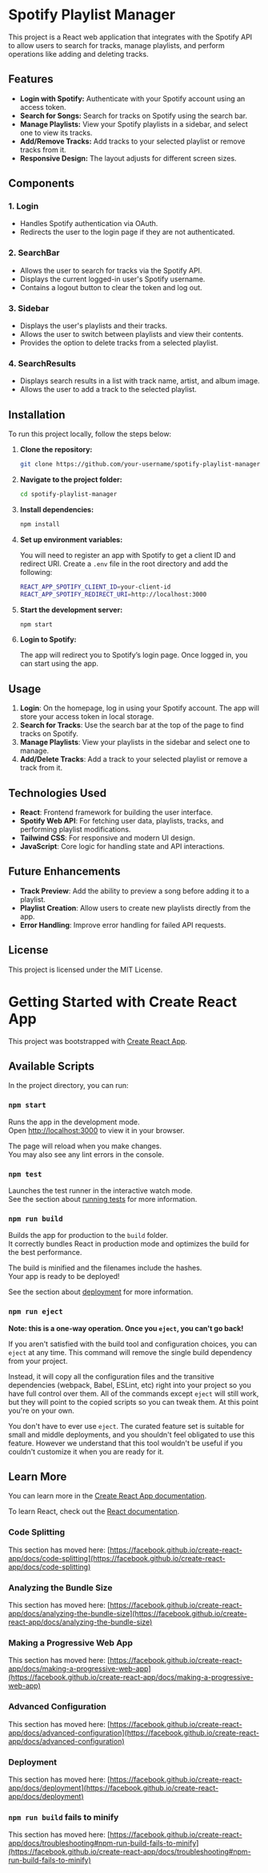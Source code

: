 # Spotify Playlist Manager

This project is a React web application that integrates with the Spotify API to allow users to search for tracks, manage playlists, and perform operations like adding and deleting tracks.

## Features

- **Login with Spotify:** Authenticate with your Spotify account using an access token.
- **Search for Songs:** Search for tracks on Spotify using the search bar.
- **Manage Playlists:** View your Spotify playlists in a sidebar, and select one to view its tracks.
- **Add/Remove Tracks:** Add tracks to your selected playlist or remove tracks from it.
- **Responsive Design:** The layout adjusts for different screen sizes.

## Components

### 1. **Login**

- Handles Spotify authentication via OAuth.
- Redirects the user to the login page if they are not authenticated.

### 2. **SearchBar**

- Allows the user to search for tracks via the Spotify API.
- Displays the current logged-in user's Spotify username.
- Contains a logout button to clear the token and log out.

### 3. **Sidebar**

- Displays the user's playlists and their tracks.
- Allows the user to switch between playlists and view their contents.
- Provides the option to delete tracks from a selected playlist.

### 4. **SearchResults**

- Displays search results in a list with track name, artist, and album image.
- Allows the user to add a track to the selected playlist.

## Installation

To run this project locally, follow the steps below:

1. **Clone the repository:**

   ```bash
   git clone https://github.com/your-username/spotify-playlist-manager.git
   ```

2. **Navigate to the project folder:**

   ```bash
   cd spotify-playlist-manager
   ```

3. **Install dependencies:**

   ```bash
   npm install
   ```

4. **Set up environment variables:**

   You will need to register an app with Spotify to get a client ID and redirect URI. Create a `.env` file in the root directory and add the following:

   ```bash
   REACT_APP_SPOTIFY_CLIENT_ID=your-client-id
   REACT_APP_SPOTIFY_REDIRECT_URI=http://localhost:3000
   ```

5. **Start the development server:**

   ```bash
   npm start
   ```

6. **Login to Spotify:**

   The app will redirect you to Spotify’s login page. Once logged in, you can start using the app.

## Usage

1. **Login**: On the homepage, log in using your Spotify account. The app will store your access token in local storage.
2. **Search for Tracks**: Use the search bar at the top of the page to find tracks on Spotify.
3. **Manage Playlists**: View your playlists in the sidebar and select one to manage.
4. **Add/Delete Tracks**: Add a track to your selected playlist or remove a track from it.

## Technologies Used

- **React**: Frontend framework for building the user interface.
- **Spotify Web API**: For fetching user data, playlists, tracks, and performing playlist modifications.
- **Tailwind CSS**: For responsive and modern UI design.
- **JavaScript**: Core logic for handling state and API interactions.

## Future Enhancements

- **Track Preview**: Add the ability to preview a song before adding it to a playlist.
- **Playlist Creation**: Allow users to create new playlists directly from the app.
- **Error Handling**: Improve error handling for failed API requests.

## License

This project is licensed under the MIT License.

# Getting Started with Create React App

This project was bootstrapped with [Create React App](https://github.com/facebook/create-react-app).

## Available Scripts

In the project directory, you can run:

### `npm start`

Runs the app in the development mode.\
Open [http://localhost:3000](http://localhost:3000) to view it in your browser.

The page will reload when you make changes.\
You may also see any lint errors in the console.

### `npm test`

Launches the test runner in the interactive watch mode.\
See the section about [running tests](https://facebook.github.io/create-react-app/docs/running-tests) for more information.

### `npm run build`

Builds the app for production to the `build` folder.\
It correctly bundles React in production mode and optimizes the build for the best performance.

The build is minified and the filenames include the hashes.\
Your app is ready to be deployed!

See the section about [deployment](https://facebook.github.io/create-react-app/docs/deployment) for more information.

### `npm run eject`

**Note: this is a one-way operation. Once you `eject`, you can't go back!**

If you aren't satisfied with the build tool and configuration choices, you can `eject` at any time. This command will remove the single build dependency from your project.

Instead, it will copy all the configuration files and the transitive dependencies (webpack, Babel, ESLint, etc) right into your project so you have full control over them. All of the commands except `eject` will still work, but they will point to the copied scripts so you can tweak them. At this point you're on your own.

You don't have to ever use `eject`. The curated feature set is suitable for small and middle deployments, and you shouldn't feel obligated to use this feature. However we understand that this tool wouldn't be useful if you couldn't customize it when you are ready for it.

## Learn More

You can learn more in the [Create React App documentation](https://facebook.github.io/create-react-app/docs/getting-started).

To learn React, check out the [React documentation](https://reactjs.org/).

### Code Splitting

This section has moved here: [https://facebook.github.io/create-react-app/docs/code-splitting](https://facebook.github.io/create-react-app/docs/code-splitting)

### Analyzing the Bundle Size

This section has moved here: [https://facebook.github.io/create-react-app/docs/analyzing-the-bundle-size](https://facebook.github.io/create-react-app/docs/analyzing-the-bundle-size)

### Making a Progressive Web App

This section has moved here: [https://facebook.github.io/create-react-app/docs/making-a-progressive-web-app](https://facebook.github.io/create-react-app/docs/making-a-progressive-web-app)

### Advanced Configuration

This section has moved here: [https://facebook.github.io/create-react-app/docs/advanced-configuration](https://facebook.github.io/create-react-app/docs/advanced-configuration)

### Deployment

This section has moved here: [https://facebook.github.io/create-react-app/docs/deployment](https://facebook.github.io/create-react-app/docs/deployment)

### `npm run build` fails to minify

This section has moved here: [https://facebook.github.io/create-react-app/docs/troubleshooting#npm-run-build-fails-to-minify](https://facebook.github.io/create-react-app/docs/troubleshooting#npm-run-build-fails-to-minify)
